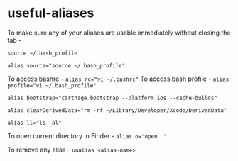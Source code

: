 # useful-aliases

To make sure any of your aliases are usable immediately without closing the tab - 

`source ~/.bash_profile`

`alias source="source ~/.bash_profile"`

To access bashrc - `alias rc="vi ~/.bashrc"`
To access bash profile - `alias profile="vi ~/.bash_profile"`

`alias bootstrap="carthage bootstrap --platform ios --cache-builds"`

`alias clearDerivedData="rm -rf ~/Library/Developer/Xcode/DerivedData"`

`alias ll="ls -al"`

To open current directory in Finder - `alias o="open ."`

To remove any alias - `unalias <alias-name>`
